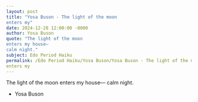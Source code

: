 ```yaml
---
layout: post
title: "Yosa Buson - The light of the moon
enters my"
date: 2024-12-28 12:00:00 -0000
author: Yosa Buson
quote: "The light of the moon
enters my house—
calm night."
subject: Edo Period Haiku
permalink: /Edo Period Haiku/Yosa Buson/Yosa Buson - The light of the moon
enters my
---
```


The light of the moon
enters my house—
calm night.

- Yosa Buson
